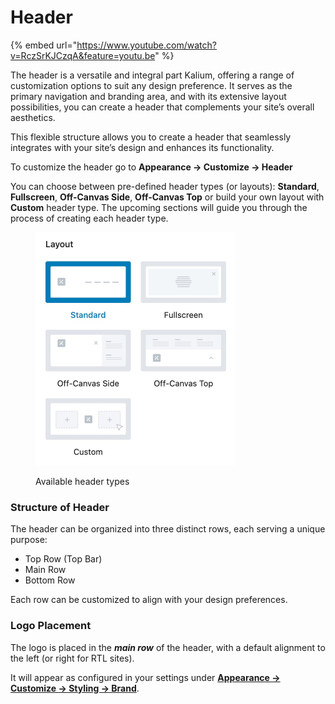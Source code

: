 # Header

{% embed url="https://www.youtube.com/watch?v=RczSrKJCzqA&feature=youtu.be" %}

The header is a versatile and integral part Kalium, offering a range of customization options to suit any design preference. It serves as the primary navigation and branding area, and with its extensive layout possibilities, you can create a header that complements your site’s overall aesthetics.

This flexible structure allows you to create a header that seamlessly integrates with your site’s design and enhances its functionality.

To customize the header go to **Appearance -> Customize -> Header**

You can choose between pre-defined header types (or layouts): **Standard**, **Fullscreen**, **Off-Canvas Side**, **Off-Canvas Top** or build your own layout with **Custom** header type. The upcoming sections will guide you through the process of creating each header type.

<figure><img src="../../.gitbook/assets/Header Layouts.jpg" alt="" width="319"><figcaption><p>Available header types</p></figcaption></figure>

### Structure of Header

The header can be organized into three distinct rows, each serving a unique purpose:

* Top Row (Top Bar)
* Main Row
* Bottom Row

Each row can be customized to align with your design preferences.

### Logo Placement

The logo is placed in the _**main row**_ of the header, with a default alignment to the left (or right for RTL sites).&#x20;

It will appear as configured in your settings under [**Appearance -> Customize -> Styling -> Brand**](../../styling/brand-and-logo.md).
